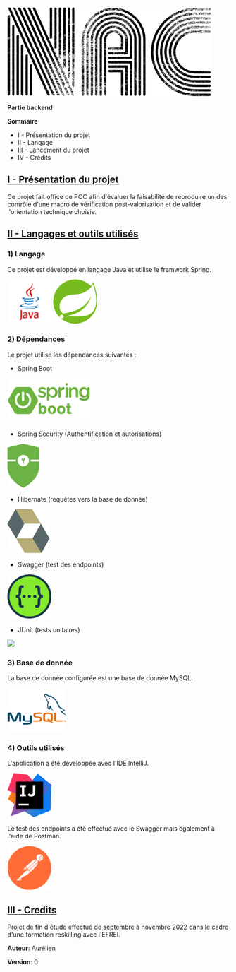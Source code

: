 ![logo](https://github.com/Ptiga/nac-backend/blob/main/img/NAC.png)

**Partie backend**


**Sommaire**
* I - Présentation du projet
* II - Langage
* III - Lancement du projet
* IV - Crédits



## <u>I - Présentation du projet</u>

Ce projet fait office de POC afin d'évaluer la faisabilité de reproduire un des contrôle d'une macro de vérification post-valorisation et de valider l'orientation technique choisie.



## <u>II - Langages et outils utilisés</u>


### 1) Langage

Ce projet est développé en langage Java et utilise le framwork Spring.

<img src="https://github.com/Ptiga/nac-backend/blob/main/img/logo-java.png" data-canonical-src="https://github.com/Ptiga/nac-backend/blob/main/img/logo-java.png"  height="100" /> <img src="https://github.com/Ptiga/nac-backend/blob/main/img/logo-spring.png" data-canonical-src="https://github.com/Ptiga/nac-backend/blob/main/img/logo-spring.png"  height="100" />


### 2) Dépendances

Le projet utilise les dépendances suivantes :

* Spring Boot
<img src="https://github.com/Ptiga/nac-backend/blob/main/img/logo-springboot.png" data-canonical-src="https://github.com/Ptiga/nac-backend/blob/main/img/logo-springboot.png" height="100" />

* Spring Security (Authentification et autorisations)
<img src="https://github.com/Ptiga/nac-backend/blob/main/img/Spring Security.png" data-canonical-src="https://github.com/Ptiga/nac-backend/blob/main/img/Spring Security.png" height="100" />

* Hibernate (requêtes vers la base de donnée)
<img src="https://github.com/Ptiga/nac-backend/blob/main/img/Hibernate.png" data-canonical-src="https://github.com/Ptiga/nac-backend/blob/main/img/Hibernate.png" height="100" />

* Swagger (test des endpoints)
<img src="https://github.com/Ptiga/nac-backend/blob/main/img/Swagger.png" data-canonical-src="https://github.com/Ptiga/nac-backend/blob/main/img/Swagger.png" height="100" />

* JUnit (tests unitaires)
<img src="https://www.sparks-formation.com/wp-content/uploads/2020/06/Junit-logo.png" data-canonical-src="https://www.sparks-formation.com/wp-content/uploads/2020/06/Junit-logo.png" height="100" />


### 3) Base de donnée

La base de donnée configurée est une base de donnée MySQL.

<img src="https://github.com/Ptiga/nac-backend/blob/main/img/logo-mysql.png" data-canonical-src="https://github.com/Ptiga/nac-backend/blob/main/img/logo-mysql.png" height="100" />


### 4) Outils utilisés

L'application a été développée avec l'IDE IntelliJ.

<img src="https://github.com/Ptiga/nac-backend/blob/main/img/logo-IntelliJ.png" data-canonical-src="https://github.com/Ptiga/nac-backend/blob/main/img/logo-IntelliJ.png" height="100" />

Le test des endpoints a été effectué avec le Swagger mais également à l'aide de Postman.

<img src="https://github.com/Ptiga/nac-backend/blob/main/img/logo-postman.png" data-canonical-src="https://github.com/Ptiga/nac-backend/blob/main/img/logo-postman.png" height="100" />



## <u>III - Credits</u>

Projet de fin d'étude effectué de septembre à novembre 2022 dans le cadre d'une formation reskilling avec l'EFREI.

**Auteur**: Aurélien

**Version**: 0



